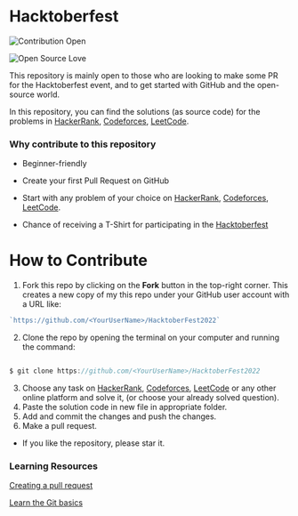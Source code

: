 #  Hacktoberfest

![Contribution Open](https://img.shields.io/badge/contributions-welcome-brightgreen.svg?style=flat)

![Open Source Love](https://badges.frapsoft.com/os/v1/open-source.svg?v=103)

This repository is mainly open to those who are looking to make some PR for the Hacktoberfest event, and to get started with GitHub and the open-source world.

In this repository, you can find the solutions (as source code) for the problems in [HackerRank](https://hackerrank.com), [Codeforces](https://codeforces.com), [LeetCode](https://leetcode.com).

###  Why contribute to this repository

- Beginner-friendly

- Create your first Pull Request on GitHub

- Start with any problem of your choice on [HackerRank](https://hackerrank.com), [Codeforces](https://codeforces.com), [LeetCode](https://leetcode.com).

- Chance of receiving a T-Shirt for participating in the [Hacktoberfest](https://hacktoberfest.digitalocean.com)

#  How to Contribute

1. Fork this repo by clicking on the **Fork** button in the top-right corner. This creates a new copy of my this repo under your GitHub user account with a URL like:

```javascript
`https://github.com/<YourUserName>/HacktoberFest2022`
```

2. Clone the repo by opening the terminal on your computer and running the command:

```javascript

$ git clone https://github.com/<YourUserName>/HacktoberFest2022

```
3. Choose any task on [HackerRank](https://hackerrank.com), [Codeforces](https://codeforces.com), [LeetCode](https://leetcode.com) or any other online platform and solve it, (or choose your already solved question).
4. Paste the solution code in new file in appropriate folder.
5. Add and commit the changes and push the changes.
6. Make a pull request.

- If you like the repository, please star it.

###  Learning Resources

[Creating a pull request](https://services.github.com/on-demand/intro-to-github/create-pull-request)

[Learn the Git basics](https://try.github.io)


